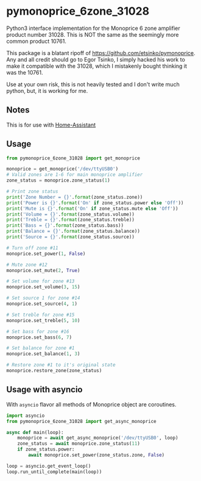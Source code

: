 # pymonoprice_6zone_31028
Python3 interface implementation for the Monoprice 6 zone amplifier product number 31028. This is NOT the same as the seemingly more common product 10761.

This package is a blatant ripoff of https://github.com/etsinko/pymonoprice. Any and all credit should go to Egor Tsinko, I simply hacked his work to make it compatible with the 31028, which I mistakenly bought thinking it was the 10761.

Use at your own risk, this is not heavily tested and I don't write much python, but, it is working for me.

## Notes
This is for use with [Home-Assistant](http://home-assistant.io)

## Usage
```python
from pymonoprice_6zone_31028 import get_monoprice

monoprice = get_monoprice('/dev/ttyUSB0')
# Valid zones are 1-6 for main monoprice amplifier
zone_status = monoprice.zone_status(1)

# Print zone status
print('Zone Number = {}'.format(zone_status.zone))
print('Power is {}'.format('On' if zone_status.power else 'Off'))
print('Mute is {}'.format('On' if zone_status.mute else 'Off'))
print('Volume = {}'.format(zone_status.volume))
print('Treble = {}'.format(zone_status.treble))
print('Bass = {}'.format(zone_status.bass))
print('Balance = {}'.format(zone_status.balance))
print('Source = {}'.format(zone_status.source))

# Turn off zone #11
monoprice.set_power(1, False)

# Mute zone #12
monoprice.set_mute(2, True)

# Set volume for zone #13
monoprice.set_volume(3, 15)

# Set source 1 for zone #14 
monoprice.set_source(4, 1)

# Set treble for zone #15
monoprice.set_treble(5, 10)

# Set bass for zone #16
monoprice.set_bass(6, 7)

# Set balance for zone #1
monoprice.set_balance(1, 3)

# Restore zone #1 to it's original state
monoprice.restore_zone(zone_status)
```

## Usage with asyncio

With `asyncio` flavor all methods of Monoprice object are coroutines.

```python
import asyncio
from pymonoprice_6zone_31028 import get_async_monoprice

async def main(loop):
    monoprice = await get_async_monoprice('/dev/ttyUSB0', loop)
    zone_status = await monoprice.zone_status(11)
    if zone_status.power:
        await monoprice.set_power(zone_status.zone, False)

loop = asyncio.get_event_loop()
loop.run_until_complete(main(loop))

```